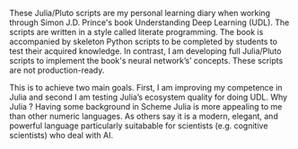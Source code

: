 These Julia/Pluto scripts are my personal learning diary when working through Simon J.D. Prince's book Understanding Deep Learning (UDL). The scripts are written in a style called literate programming. The book is accompanied by skeleton Python scripts to be completed by students to test their acquired knowledge. In contrast, I am developing full Julia/Pluto scripts to implement the book's neural network’s’ concepts. These scripts are not production-ready.

This is to achieve two main goals. First, I am improving my competence in Julia and second I am testing Julia’s ecosystem quality for doing UDL. Why Julia ? Having some background in Scheme Julia is more appealing to me than other numeric languages. As others say it is a modern, elegant, and powerful language particularly suitabable for scientists (e.g. cognitive scientists) who deal with AI.
